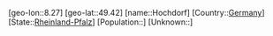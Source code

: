 ﻿---
location: [49.42,8.27]
type: City
tags:
- geo/City


SpocWebEntityId: 30964
isDeleted: false
confidential: public

---
[geo-lon::8.27]
[geo-lat::49.42]
[name::Hochdorf]
[Country::[Germany](geo/Continent/Europe/Germany.md)]
[State::[Rheinland-Pfalz](geo/Continent/Europe/Germany/Rheinland-Pfalz.md)]
[Population::]
[Unknown::]

